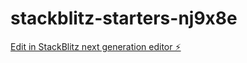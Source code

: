 # stackblitz-starters-nj9x8e

[Edit in StackBlitz next generation editor ⚡️](https://stackblitz.com/~/github.com/2stove/stackblitz-starters-nj9x8e)